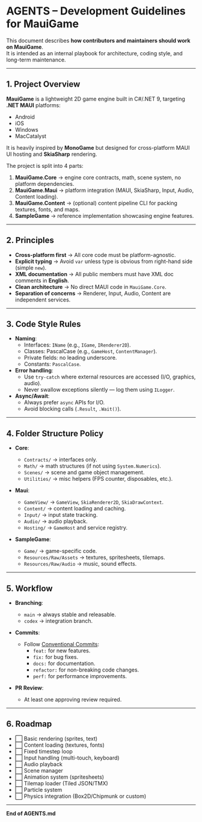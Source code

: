 ﻿# AGENTS – Development Guidelines for MauiGame

This document describes **how contributors and maintainers should work on MauiGame**.  
It is intended as an internal playbook for architecture, coding style, and long-term maintenance.

---

## 1. Project Overview

**MauiGame** is a lightweight 2D game engine built in C#/.NET 9, targeting **.NET MAUI** platforms:
- Android
- iOS
- Windows
- MacCatalyst

It is heavily inspired by **MonoGame** but designed for cross-platform MAUI UI hosting and **SkiaSharp** rendering.

The project is split into 4 parts:
1. **MauiGame.Core** → engine core contracts, math, scene system, no platform dependencies.
2. **MauiGame.Maui** → platform integration (MAUI, SkiaSharp, Input, Audio, Content loading).
3. **MauiGame.Content** → (optional) content pipeline CLI for packing textures, fonts, and maps.
4. **SampleGame** → reference implementation showcasing engine features.

---

## 2. Principles

- **Cross-platform first** → All core code must be platform-agnostic.
- **Explicit typing** → Avoid `var` unless type is obvious from right-hand side (simple `new`).
- **XML documentation** → All public members must have XML doc comments in **English**.
- **Clean architecture** → No direct MAUI code in `MauiGame.Core`.
- **Separation of concerns** → Renderer, Input, Audio, Content are independent services.

---

## 3. Code Style Rules

- **Naming**:
  - Interfaces: `IName` (e.g., `IGame`, `IRenderer2D`).
  - Classes: PascalCase (e.g., `GameHost`, `ContentManager`).
  - Private fields: no leading underscore.
  - Constants: `PascalCase`.
- **Error handling**:
  - Use `try-catch` where external resources are accessed (I/O, graphics, audio).
  - Never swallow exceptions silently — log them using `ILogger`.
- **Async/Await**:
  - Always prefer `async` APIs for I/O.
  - Avoid blocking calls (`.Result`, `.Wait()`).

---

## 4. Folder Structure Policy

- **Core**:
  - `Contracts/` → interfaces only.
  - `Math/` → math structures (if not using `System.Numerics`).
  - `Scenes/` → scene and game object management.
  - `Utilities/` → misc helpers (FPS counter, disposables, etc.).

- **Maui**:
  - `GameView/` → `GameView`, `SkiaRenderer2D`, `SkiaDrawContext`.
  - `Content/` → content loading and caching.
  - `Input/` → input state tracking.
  - `Audio/` → audio playback.
  - `Hosting/` → `GameHost` and service registry.

- **SampleGame**:
  - `Game/` → game-specific code.
  - `Resources/Raw/Assets` → textures, spritesheets, tilemaps.
  - `Resources/Raw/Audio` → music, sound effects.

---

## 5. Workflow

- **Branching**:
  - `main` → always stable and releasable.
  - `codex` → integration branch.

- **Commits**:
  - Follow [Conventional Commits](https://www.conventionalcommits.org/):
    - `feat:` for new features.
    - `fix:` for bug fixes.
    - `docs:` for documentation.
    - `refactor:` for non-breaking code changes.
    - `perf:` for performance improvements.

- **PR Review**:
  - At least one approving review required.

---

## 6. Roadmap

- ⬜ Basic rendering (sprites, text)
- ⬜ Content loading (textures, fonts)
- ⬜ Fixed timestep loop
- ⬜ Input handling (multi-touch, keyboard)
- ⬜ Audio playback
- ⬜ Scene manager
- ⬜ Animation system (spritesheets)
- ⬜ Tilemap loader (Tiled JSON/TMX)
- ⬜ Particle system
- ⬜ Physics integration (Box2D/Chipmunk or custom)

---

**End of AGENTS.md**
